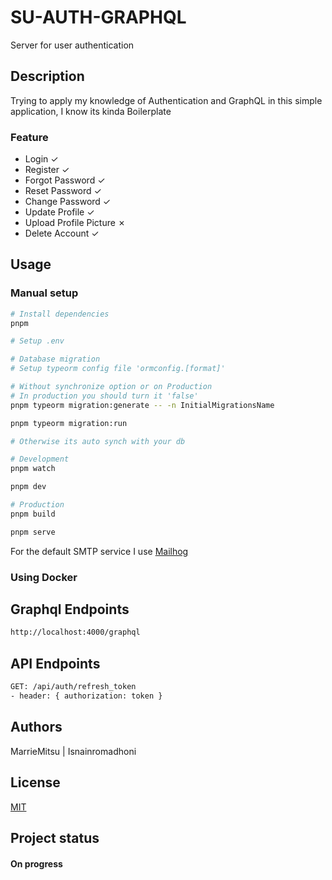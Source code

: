 # SU-AUTH-GRAPHQL

Server for user authentication

## Description

Trying to apply my knowledge of Authentication and GraphQL in this simple application, I know its kinda Boilerplate

### Feature

* Login &check;
* Register &check;
* Forgot Password &check;
* Reset Password &check;
* Change Password &check;
* Update Profile &check;
* Upload Profile Picture &cross;
* Delete Account &check;

## Usage

### Manual setup
```bash
# Install dependencies
pnpm

# Setup .env

# Database migration
# Setup typeorm config file 'ormconfig.[format]' 

# Without synchronize option or on Production
# In production you should turn it 'false'
pnpm typeorm migration:generate -- -n InitialMigrationsName

pnpm typeorm migration:run

# Otherwise its auto synch with your db

# Development
pnpm watch

pnpm dev

# Production
pnpm build

pnpm serve
```

For the default SMTP service I use [Mailhog](https://github.com/mailhog/MailHog)

### Using Docker

## Graphql Endpoints

```bash
http://localhost:4000/graphql
```

## API Endpoints

```bash
GET: /api/auth/refresh_token
- header: { authorization: token }
```

## Authors

MarrieMitsu | Isnainromadhoni

## License

[MIT](https://choosealicense.com/licenses/mit/)

## Project status
#### On progress